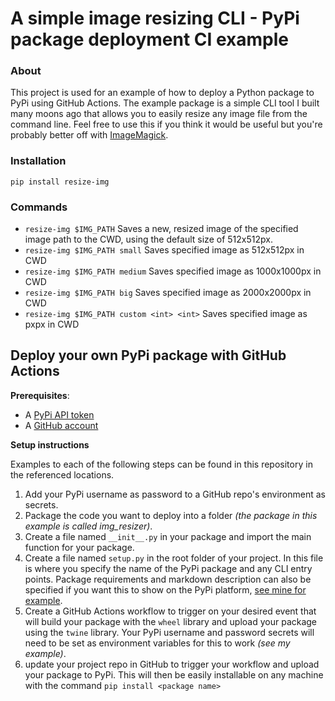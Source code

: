 # A simple image resizing CLI - PyPi package deployment CI example 

### About
This project is used for an example of how to deploy a Python package to PyPi using GitHub Actions. The example package is a simple CLI tool I built many moons ago that allows you to easily resize any image file from the command line. Feel free to use this if you think it would be useful but you're probably better off with [ImageMagick](https://github.com/ImageMagick/ImageMagick).

### Installation 
```
pip install resize-img
```

### Commands
- `resize-img $IMG_PATH` Saves a new, resized image of the specified image path to the CWD, using the default size of 512x512px.
- `resize-img $IMG_PATH small` Saves specified image as 512x512px in CWD   
- `resize-img $IMG_PATH medium` Saves specified image as 1000x1000px in CWD
- `resize-img $IMG_PATH big` Saves specified image as 2000x2000px in CWD
- `resize-img $IMG_PATH custom <int> <int>` Saves specified image as <int>px<int>px in CWD


## Deploy your own PyPi package with GitHub Actions
**Prerequisites**:

- A [PyPi API token](https://pypi.org/manage/account/token/)
- A [GitHub account](https://github.com/join)

**Setup instructions**

Examples to each of the following steps can be found in this repository in the referenced locations.

1. Add your PyPi username as password to a GitHub repo's environment as secrets.
2. Package the code you want to deploy into a folder _(the package in this example is called img_resizer)_.
3. Create a file named `__init__.py` in your package and import the main function for your package.
4. Create a file named `setup.py` in the root folder of your project. In this file is where you specify the name of the PyPi package and any CLI entry points. Package requirements and markdown description can also be specified if you want this to show on the PyPi platform, [see mine for example](https://pypi.org/project/resize-img/). 
5. Create a GitHub Actions workflow to trigger on your desired event that will build your package with the `wheel` library and upload your package using the `twine` library. Your PyPi username and password secrets will need to be set as environment variables for this to work _(see my example)_.
6. update your project repo in GitHub to trigger your workflow and upload your package to PyPi. This will then be easily installable on any machine with the command `pip install <package name>`





